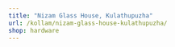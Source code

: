 ```yaml
---
title: "Nizam Glass House, Kulathupuzha"
url: /kollam/nizam-glass-house-kulathupuzha/
shop: hardware
---
```

